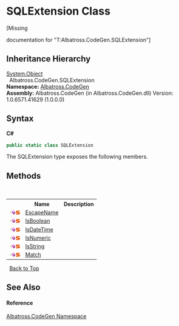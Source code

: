 # SQLExtension Class
 

\[Missing <summary> documentation for "T:Albatross.CodeGen.SQLExtension"\]


## Inheritance Hierarchy
<a href="http://msdn2.microsoft.com/en-us/library/e5kfa45b" target="_blank">System.Object</a><br />&nbsp;&nbsp;Albatross.CodeGen.SQLExtension<br />
**Namespace:**&nbsp;<a href="DCDDD28E.md">Albatross.CodeGen</a><br />**Assembly:**&nbsp;Albatross.CodeGen (in Albatross.CodeGen.dll) Version: 1.0.6571.41629 (1.0.0.0)

## Syntax

**C#**<br />
``` C#
public static class SQLExtension
```

The SQLExtension type exposes the following members.


## Methods
&nbsp;<table><tr><th></th><th>Name</th><th>Description</th></tr><tr><td>![Public method](media/pubmethod.gif "Public method")![Static member](media/static.gif "Static member")</td><td><a href="12D84933.md">EscapeName</a></td><td /></tr><tr><td>![Public method](media/pubmethod.gif "Public method")![Static member](media/static.gif "Static member")</td><td><a href="B03E2CF4.md">IsBoolean</a></td><td /></tr><tr><td>![Public method](media/pubmethod.gif "Public method")![Static member](media/static.gif "Static member")</td><td><a href="C2A6D52.md">IsDateTime</a></td><td /></tr><tr><td>![Public method](media/pubmethod.gif "Public method")![Static member](media/static.gif "Static member")</td><td><a href="5F2B4939.md">IsNumeric</a></td><td /></tr><tr><td>![Public method](media/pubmethod.gif "Public method")![Static member](media/static.gif "Static member")</td><td><a href="93F876F4.md">IsString</a></td><td /></tr><tr><td>![Public method](media/pubmethod.gif "Public method")![Static member](media/static.gif "Static member")</td><td><a href="31EE9B78.md">Match</a></td><td /></tr></table>&nbsp;
<a href="#sqlextension-class">Back to Top</a>

## See Also


#### Reference
<a href="DCDDD28E.md">Albatross.CodeGen Namespace</a><br />